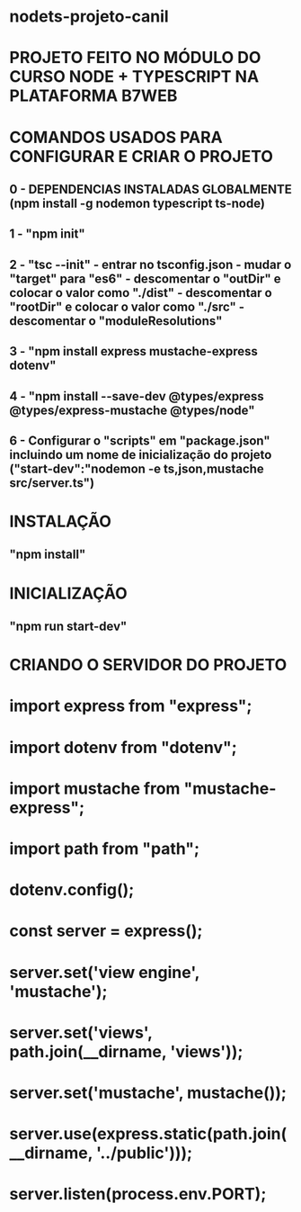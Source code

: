 # nodets-projeto-canil

# PROJETO FEITO NO MÓDULO DO CURSO NODE + TYPESCRIPT NA PLATAFORMA B7WEB
# COMANDOS USADOS PARA CONFIGURAR E CRIAR O PROJETO

## 0 - DEPENDENCIAS INSTALADAS GLOBALMENTE (npm install -g nodemon typescript ts-node)

## 1 - "npm init"
## 2 - "tsc --init" - entrar no tsconfig.json - mudar o "target" para "es6" - descomentar o "outDir" e colocar o valor como "./dist" - descomentar o "rootDir" e colocar o valor como "./src" - descomentar o "moduleResolutions" 

## 3 - "npm install express mustache-express dotenv"

## 4 - "npm install --save-dev @types/express @types/express-mustache @types/node"

## 6 - Configurar o "scripts" em "package.json" incluindo um nome de inicialização do projeto ("start-dev":"nodemon -e ts,json,mustache src/server.ts")

# INSTALAÇÃO
## "npm install"

# INICIALIZAÇÃO
## "npm run start-dev"

# ################################################################################

# CRIANDO O SERVIDOR DO PROJETO

# import  express  from "express";
# import  dotenv  from "dotenv";
# import  mustache  from "mustache-express";
# import path from "path";

<!-- //variaveis de ambiente -->
# dotenv.config();

<!-- //configuração do servidor -->
# const server = express();

<!-- //criando o tamplate mustache -->
# server.set('view engine', 'mustache');
# server.set('views', path.join(__dirname, 'views'));
# server.set('mustache', mustache());

<!-- //configuração da pasta publica -->
# server.use(express.static(path.join(__dirname, '../public')));

<!-- //rotas -->

<!-- //iniciando o servidor -->
# server.listen(process.env.PORT);